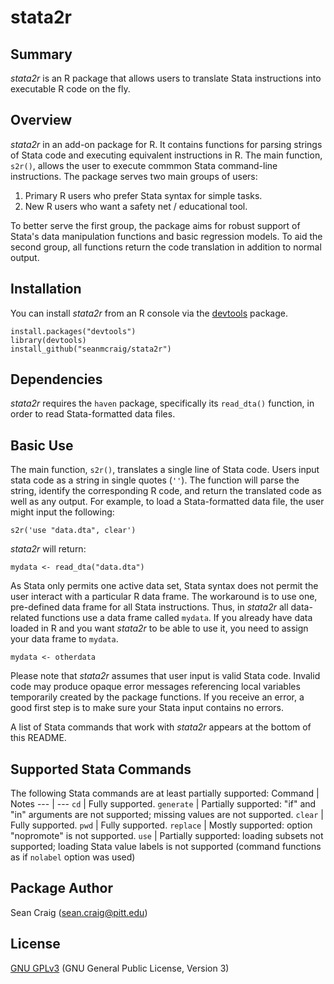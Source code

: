 # stata2r

## Summary
*stata2r* is an R package that allows users to translate Stata instructions into executable R code on the fly.

## Overview
*stata2r* in an add-on package for R. It contains functions for parsing strings of Stata code and executing equivalent instructions in R. The main function, `s2r()`, allows the user to execute commmon Stata command-line instructions. The package serves two main groups of users:

1. Primary R users who prefer Stata syntax for simple tasks.
2. New R users who want a safety net / educational tool.

To better serve the first group, the package aims for robust support of Stata's data manipulation functions and basic regression models. To aid the second group, all functions return the code translation in addition to normal output.

## Installation
You can install *stata2r* from an R console via the [devtools](https://github.com/hadley/devtools) package.
~~~~
install.packages("devtools")
library(devtools)
install_github("seanmcraig/stata2r")
~~~~

## Dependencies
*stata2r* requires the `haven` package, specifically its `read_dta()` function, in order to read Stata-formatted data files.

## Basic Use
The main function, `s2r()`, translates a single line of Stata code. Users input stata code as a string in single quotes (`''`). The function will parse the string, identify the corresponding R code, and return the translated code as well as any output. For example, to load a Stata-formatted data file, the user might input the following:
~~~~
s2r('use "data.dta", clear')
~~~~
*stata2r* will return:
~~~~
mydata <- read_dta("data.dta")
~~~~

As Stata only permits one active data set, Stata syntax does not permit the user interact with a particular R data frame. The workaround is to use one, pre-defined data frame for all Stata instructions. Thus, in *stata2r* all data-related functions use a data frame called `mydata`. If you already have data loaded in R and you want *stata2r* to be able to use it, you need to assign your data frame to `mydata`.
~~~~
mydata <- otherdata
~~~~

Please note that *stata2r* assumes that user input is valid Stata code. Invalid code may produce opaque error messages referencing local variables temporarily created by the package functions. If you receive an error, a good first step is to make sure your Stata input contains no errors.

A list of Stata commands that work with *stata2r* appears at the bottom of this README.


## Supported Stata Commands
The following Stata commands are at least partially supported:
Command | Notes
--- | ---
`cd` | Fully supported.
`generate` | Partially supported: "if" and "in" arguments are not supported; missing values are not supported.
`clear` | Fully supported.
`pwd` | Fully supported.
`replace` | Mostly supported: option "nopromote" is not supported.
`use` | Partially supported: loading subsets not supported; loading Stata value labels is not supported (command functions as if `nolabel` option was used)

## Package Author
Sean Craig ([sean.craig@pitt.edu](mailto:sean.craig@pitt.edu))

## License
[GNU GPLv3](https://www.gnu.org/licenses/gpl-3.0.txt) (GNU General Public License, Version 3)



